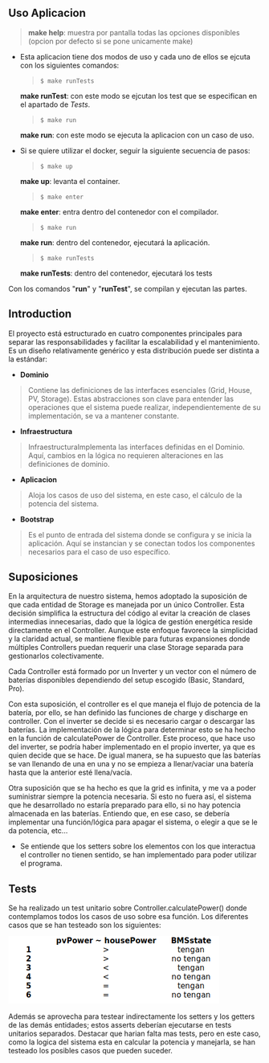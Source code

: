 ## Uso Aplicacion
> **make help**: muestra por pantalla todas las opciones disponibles (opcion por defecto si se pone unicamente make)

* Esta aplicacion tiene dos modos de uso y cada uno de ellos se ejcuta con los siguientes comandos:
  >     $ make runTests


  **make runTest**: con este modo se ejcutan los test que se especifican en el apartado de *Tests*. 

  >     $ make run

  **make run**: con este modo se ejecuta la aplicacion con un caso de uso. 


* Si se quiere utilizar el docker, seguir la siguiente secuencia de pasos:
  >     $ make up

  **make up**: levanta el container.
  >     $ make enter

  **make enter**: entra dentro del contenedor con el compilador.
  >     $ make run

  **make run**: dentro del contenedor, ejecutará la aplicación.
  >     $ make runTests

  **make runTests**: dentro del contenedor, ejecutará los tests


Con los comandos "**run**" y "**runTest**", se compilan y ejecutan las partes.

## Introduction
El proyecto está estructurado en cuatro componentes principales para separar las responsabilidades y facilitar la escalabilidad y el mantenimiento. Es un diseño relativamente genérico y esta distribución puede ser distinta a la estándar:
- **Dominio**
> Contiene las definiciones de las interfaces esenciales (Grid, House, PV, Storage). Estas abstracciones son clave para entender las operaciones que el sistema puede realizar, independientemente de su implementación, se va a mantener constante.
- **Infraestructura**
> InfraestructuraImplementa las interfaces definidas en el Dominio. Aquí, cambios en la lógica no requieren alteraciones en las definiciones de dominio.
- **Aplicacion**
> Aloja los casos de uso del sistema, en este caso, el cálculo de la potencia del sistema. 
- **Bootstrap**
> Es el punto de entrada del sistema donde se configura y se inicia la aplicación. Aquí se instancian y se conectan todos los componentes necesarios para el caso de uso específico.

## Suposiciones
En la arquitectura de nuestro sistema, hemos adoptado la suposición de que cada entidad de Storage es manejada por un único Controller. Esta decisión simplifica la estructura del código al evitar la creación de clases intermedias innecesarias, dado que la lógica de gestión energética reside directamente en el Controller. Aunque este enfoque favorece la simplicidad y la claridad actual, se mantiene flexible para futuras expansiones donde múltiples Controllers puedan requerir una clase Storage separada para gestionarlos colectivamente. 

Cada Controller está formado por un Inverter y un vector con el número de baterías disponibles dependiendo del setup escogido (Basic, Standard, Pro).

Con esta suposición, el controller es el que maneja el flujo de potencia de la batería, por ello, se han definido las funciones de charge y discharge en controller. 
Con el inverter se decide si es necesario cargar o descargar las baterías. La implementación de la lógica para determinar esto se ha hecho en la función de calculatePower de Controller. Este proceso, que hace uso del inverter, se podría haber implementado en el propio inverter, ya que es quien decide que se hace.
De igual manera, se ha supuesto que las baterías se van llenando de una en una y no se empieza a llenar/vaciar una batería hasta que la anterior esté llena/vacía.

Otra suposición que se ha hecho es que la grid es infinita, y me va a poder suministrar siempre la potencia necesaria. Si esto no fuera así, el sistema que he desarrollado no estaría preparado para ello, si no hay potencia almacenada en las baterías. Entiendo que, en ese caso, se debería implementar una función/lógica para apagar el sistema, o elegir a que se le da potencia, etc…

* Se entiende que los setters sobre los elementos con los que interactua el controller no tienen sentido, se han implementado para poder utilizar el programa.

## Tests

Se ha realizado un test unitario sobre Controller.calculatePower() donde contemplamos todos los casos de uso sobre esa función. Los diferentes casos que se han testeado son los siguientes:

  ![Tests](https://github.com/AlvaroArrabal/sonnenBatteryTest/blob/main/assets/tests.png)

Además se aprovecha para testear indirectamente los setters y los getters de las demás entidades; estos asserts deberían ejecutarse en tests unitarios separados. Destacar que harian falta mas tests, pero en este caso, como la logica del sistema esta en calcular la potencia y manejarla, se han testeado los posibles casos que pueden suceder.

